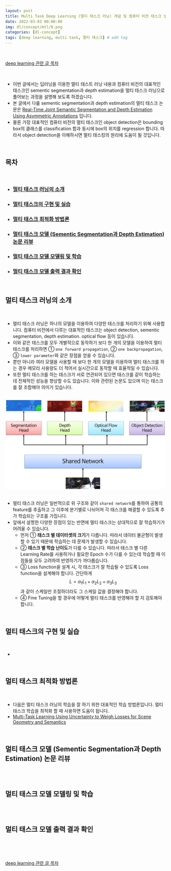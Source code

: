 ```yaml
---
layout: post
title: Multi Task Deep Learning (멀티 태스크 러닝) 개념 및 컴퓨터 비전 태스크 실습
date: 2022-03-03 00:00:00
img: dl/concept/mtl/0.png
categories: [dl-concept]
tags: [deep learning, multi task, 멀티 태스크] # add tag
---
```


<br>

[deep learning 관련 글 목차](https://gaussian37.github.io/dl-concept-table/)

<br>

- 이번 글에서는 딥러닝을 이용한 멀티 태스트 러닝 내용과 컴퓨터 비전의 대표적인 태스크인 sementic segmentation과 depth estimation을 멀티 태스크 러닝으로 풀어보는 과정을 설명해 보도록 하겠습니다. 
- 본 글에서 다룰 sementic segmentation과 depth estimation의 멀티 태스크 논문은 [Real-Time Joint Semantic Segmentation and Depth Estimation Using Asymmetric Annotations](https://arxiv.org/pdf/1809.04766.pdf) 입니다.
- 물론 가장 대표적인 컴퓨터 비전의 멀티 태스크인 object detection은 bounding box의 클래스를 classification 함과 동시에 box의 위치를 regression 합니다. 따라서 object detection을 이해하시면 멀티 태스킹의 원리에 도움이 될 것입니다.

<br>

## **목차**

<br>

- ### [멀티 태스크 러닝의 소개](#)
- ### [멀티 태스크의 구현 및 실습](#)
- ### [멀티 태스크 최적화 방법론](#)
- ### [멀티 태스크 모델 (Sementic Segmentation과 Depth Estimation) 논문 리뷰](#)
- ### [멀티 태스크 모델 모델링 및 학습](#)
- ### [멀티 태스크 모델 출력 결과 확인](#)

<br>

## **멀티 태스크 러닝의 소개**

<br>

- 멀티 태스크 러닝은 하나의 모델을 이용하여 다양한 태스크를 처리하기 위해 사용합니다. 컴퓨터 비전에서 다루는 대표적인 태스크는 object detection, sementic segmentation, depth estimation. optical flow 등이 있습니다.
- 이와 같은 태스크를 모두 개별적으로 동작하기 보다 한 개의 모델을 이용하여 멀티 태스크를 처리하면 ① `one forward propagation`, ② `one backpropagation`, ③ `lower parameter`와 같은 장점을 얻을 수 있습니다. 
- 뿐만 아니라 여러 모델을 사용할 때 보다 한 개의 모델을 이용하여 멀티 태스크를 하는 경우 메모리 사용량도 더 적어서 실시간으로 동작할 때 효율적일 수 있습니다.
- 또한 멀티 태스크를 하는 태스크가 서로 연관되어 있으면 태스크를 같이 학습하는 데 전체적인 성능을 향상할 수도 있습니다. 이와 관련된 논문도 있으며 이는 태스크를 잘 조합해야 의미가 있습니다.

<br>
<center><img src="../assets/img/dl/concept/mtl/1.png" alt="Drawing" style="width: 800px;"/></center>
<br>

- 멀티 태스크 러닝은 일반적으로 위 구조와 같이 `shared network`를 통하여 공통의 feature를 추출하고 그 이후에 분기별로 나뉘어져 각 태스크를 해결할 수 있도록 추가 학습되는 구조를 가집니다.
- 앞에서 설명한 다양한 장점이 있는 반면에 멀티 태스크는 상대적으로 잘 학습하기가 어려울 수 있습니다. 
    - 먼저 ① **태스크 별 데이터셋의 크기**가 다릅니다. 따라서 데이터 불균형이 발생할 수 있기 때문에 학습하는 데 문제가 발생할 수 있습니다. 
    - ② **태스크 별 학습 난이도**가 다를 수 있습니다. 따라서 태스크 별 다른 Learning Rate를 사용하거나 필요한 Epoch 수가 다를 수 있는데 학습할 때 이 점들을 모두 고려하여 반영하기가 까다롭습니다.
    - ③ Loss function을 설계 시, 각 태스크가 잘 학습될 수 있도록 Loss function을 설계해야 합니다. 간단하게 $$ L = \alpha_{1} L_{1} + \alpha_{2} L_{2} + \alpha_{3} L_{3} $$ 과 같이 스케일만 조절하더라도 그 스케일 값을 결정해야 합니다.
    - ④ Fine Tuning을 할 경우에 어떻게 멀티 태스크를 반영해야 할 지 검토해야 합니다.




<br>


## **멀티 태스크의 구현 및 실습**

<br>

- 

<br>


## **멀티 태스크 최적화 방법론**

<br>

- 다음은 멀티 태스크 러닝의 학습을 잘 하기 위한 대표적인 학습 방법론입니다. 멀티 태스크 학습을 최적화 할 때 사용하면 도움이 됩니다.
- [Multi-Task Learning Using Uncertainty to Weigh Losses for Scene Geometry and Semantics]()

<br>


## **멀티 태스크 모델 (Sementic Segmentation과 Depth Estimation) 논문 리뷰**

<br>

<br>


## **멀티 태스크 모델 모델링 및 학습**

<br>

<br>


## **멀티 태스크 모델 출력 결과 확인**

<br>

<br>



<br>

[deep learning 관련 글 목차](https://gaussian37.github.io/dl-concept-table/)

<br>

